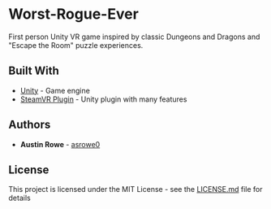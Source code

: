 # Worst-Rogue-Ever
First person Unity VR game inspired by classic Dungeons and Dragons and "Escape the Room" puzzle experiences.

## Built With

* [Unity](http://www.dropwizard.io/1.0.2/docs/) - Game engine 
* [SteamVR Plugin](https://assetstore.unity.com/packages/tools/integration/steamvr-plugin-32647) - Unity plugin with many features

## Authors

* **Austin Rowe** - [asrowe0](https://github.com/asrowe0)

## License

This project is licensed under the MIT License - see the [LICENSE.md](LICENSE.md) file for details
